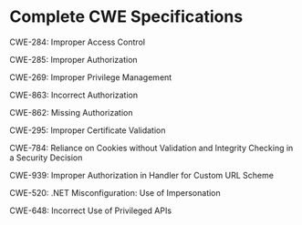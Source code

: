 

# Complete CWE Specifications

CWE-284: Improper Access Control

CWE-285: Improper Authorization

CWE-269: Improper Privilege Management

CWE-863: Incorrect Authorization

CWE-862: Missing Authorization

CWE-295: Improper Certificate Validation

CWE-784: Reliance on Cookies without Validation and Integrity Checking in a Security Decision

CWE-939: Improper Authorization in Handler for Custom URL Scheme

CWE-520: .NET Misconfiguration: Use of Impersonation

CWE-648: Incorrect Use of Privileged APIs